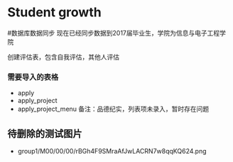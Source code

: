 # Student growth


#数据库数据同步
现在已经同步数据到2017届毕业生，学院为信息与电子工程学院

创建评估表，包含自我评估，其他人评估


### 需要导入的表格
* apply
* apply_project
* apply_project_menu
备注：品德纪实，列表项未录入，暂时存在问题


## 待删除的测试图片
- group1/M00/00/00/rBGh4F9SMraAfJwLACRN7w8qqKQ624.png



